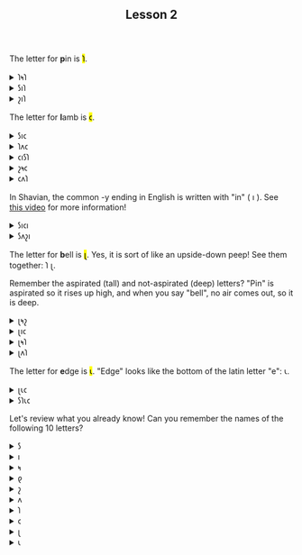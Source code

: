 
<header>
    <h2>
    Lesson 2
    </h2>
</header>

<p>
    The letter for <strong>p</strong>in is <mark>𐑐</mark>.
</p>

<details>
    <summary>𐑐𐑰𐑐</summary>
    <p>peep</p>
</details>
<details>
    <summary>𐑕𐑦𐑐</summary>
    <p>sip</p>
</details>
<details>
    <summary>𐑟𐑦𐑐</summary>
    <p>zip</p>
</details>

<p>
    The letter for <strong>l</strong>amb is <mark>𐑤</mark>.
</p>

<details>
    <summary>𐑕𐑦𐑤</summary>
    <p>sill</p>
</details>
<details>
    <summary>𐑐𐑵𐑤</summary>
    <p>pool</p>
</details>
<details>
    <summary>𐑤𐑦𐑕𐑐</summary>
    <p>lisp</p>
</details>
<details>
    <summary>𐑟𐑰𐑤</summary>
    <p>zeal</p>
</details>
<details>
    <summary>𐑤𐑵𐑐</summary>
    <p>loop</p>
</details>

<p>
    In Shavian, the common -y ending in English is written with "in" ( 𐑦 ). See <a href="https://youtu.be/6soKCi0YwhY">this video</a> for more information!
</p>

<details>
    <summary>𐑕𐑦𐑤𐑦</summary>
    <p>silly</p>
</details>
<details>
    <summary>𐑕𐑵𐑟𐑦</summary>
    <p>Suzy / Suzie / Susie</p>
</details>

<p>
    The letter for <strong>b</strong>ell is <mark>𐑚</mark>. Yes, it is sort of like an upside-down peep! See them together: 𐑐 𐑚. 
</p>

<p>
    Remember the aspirated (tall) and not-aspirated (deep) letters? "Pin" is aspirated so it rises up high, and when you say "bell", no air comes out, so it is deep. 
</p>

<details>
    <summary>𐑚𐑰𐑟</summary>
    <p>bees</p>
</details>
<details>
    <summary>𐑚𐑦𐑤</summary>
    <p>bill</p>
</details>
<details>
    <summary>𐑚𐑰𐑐</summary>
    <p>beep</p>
</details>
<details>
    <summary>𐑚𐑵𐑐</summary>
    <p>boop</p>
</details>

<p>
    The letter for <strong>e</strong>dge is <mark>𐑧</mark>. "Edge" looks like the bottom of the latin letter "e": 𐑧.
</p>

<details>
    <summary>𐑚𐑧𐑤</summary>
    <p>bell</p>
</details>
<details>
    <summary>𐑕𐑐𐑧𐑤</summary>
    <p>spell</p>
</details>

<p>
    Let's review what you already know! Can you remember the names of the following 10 letters?
</p>
  
<details>
    <summary>𐑕</summary>
    <p>see</p>
</details>
<details>
    <summary>𐑦</summary>
    <p>in</p>
</details>
<details>
    <summary>𐑰</summary>
    <p>eve</p>
</details>
<details>
    <summary>𐑞</summary>
    <p>thou</p>
</details>
<details>
    <summary>𐑟</summary>
    <p>zoo</p>
</details>
  <details>
    <summary>𐑵</summary>
    <p>ooze</p>
</details>
<details>
    <summary>𐑐</summary>
    <p>pin</p>
</details>
<details>
    <summary>𐑤</summary>
    <p>lamb</p>
</details>
<details>
    <summary>𐑚</summary>
    <p>bell</p>
</details>
<details>
    <summary>𐑧</summary>
    <p>edge</p>
</details>
